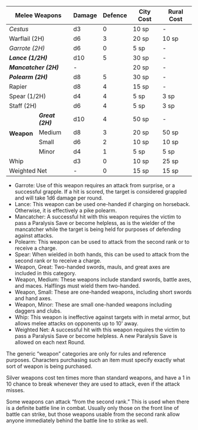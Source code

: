 <table>
    <thead>
        <tr>
            <th colspan="2">Melee Weapons</th>
            <th>Damage</th>
            <th>Defence</th>
            <th>City Cost</th>
            <th>Rural Cost</th>
        </tr>
    </thead>
    <tbody>
        <tr>
            <td colspan="2"><em>Cestus</em></td>
            <td>d3</td>
            <td>0</td>
            <td>10 sp</td>
            <td>-</td>
        </tr>
        <tr>
            <td colspan="2">Warflail (2H)</td>
            <td>d6</td>
            <td>3</td>
            <td>20 sp</td>
            <td>10 sp</td>
        </tr>
        <tr>
            <td colspan="2"><em>Garrote (2H)</em></td>
            <td>d6</td>
            <td>0</td>
            <td>5 sp</td>
            <td>-</td>
        </tr>
        <tr>
            <td colspan="2"><strong><em>Lance (1/2H)</em></strong></td>
            <td>d10</td>
            <td>5</td>
            <td>30 sp</td>
            <td>-</td>
        </tr>
        <tr>
            <td colspan="2"><strong><em>Mancatcher (2H)</em></strong></td>
            <td>-</td>
            <td></td>
            <td>20 sp</td>
            <td>-</td>
        </tr>
        <tr>
            <td colspan="2"><strong><em>Polearm (2H)</em></strong></td>
            <td>d8</td>
            <td>5</td>
            <td>30 sp</td>
            <td>-</td>
        </tr>
        <tr>
            <td colspan="2">Rapier</td>
            <td>d8</td>
            <td>4</td>
            <td>15 sp</td>
            <td>-</td>
        </tr>
        <tr>
            <td colspan="2">Spear (1/2H)</td>
            <td>d4</td>
            <td>4</td>
            <td>5 sp</td>
            <td>3 sp</td>
        </tr>
        <tr>
            <td colspan="2">Staff (2H)</td>
            <td>d6</td>
            <td>4</td>
            <td>5 sp</td>
            <td>3 sp</td>
        </tr>
        <!-- Grouping Weapon -->
        <tr>
            <td rowspan="4"><strong>Weapon</strong></td>
            <td><strong><em>Great (2H)</em></strong></td>
            <td>d10</td>
            <td>4</td>
            <td>50 sp</td>
            <td>-</td>
        </tr>
        <tr>
            <td>Medium</td>
            <td>d8</td>
            <td>3</td>
            <td>20 sp</td>
            <td>50 sp</td>
        </tr>
        <tr>
            <td>Small</td>
            <td>d6</td>
            <td>2</td>
            <td>10 sp</td>
            <td>10 sp</td>
        </tr>
        <tr>
            <td>Minor</td>
            <td>d4</td>
            <td>1</td>
            <td>5 sp</td>
            <td>5 sp</td>
        </tr>
        <tr>
            <td colspan="2">Whip</td>
            <td>d3</td>
            <td>0</td>
            <td>10 sp</td>
            <td>25 sp</td>
        </tr>
        <tr>
            <td colspan="2">Weighted Net</td>
			<td>-</td>
            <td>0</td>
            <td>15 sp</td>
            <td>15 sp</td>
        </tr>
    </tbody>
</table>

- Garrote: Use of this weapon requires an attack from surprise, or a successful grapple. If a hit is scored, the target is considered grappled and will take 1d6 damage per round.
- Lance: This weapon can be used one-handed if charging on horseback. Otherwise, it is effectively a pike polearm.
- Mancatcher: A successful hit with this weapon requires the victim to pass a Paralysis Save or become helpless, as is the wielder of the mancatcher while the target is being held for purposes of defending against attacks.
- Polearm: This weapon can be used to attack from the second rank or to receive a charge.
- Spear: When wielded in both hands, this can be used to attack from the second rank or to receive a charge.
- Weapon, Great: Two-handed swords, mauls, and great axes are included in this category.
- Weapon, Medium: These weapons include standard swords, battle axes, and maces. Halflings must wield them two-handed.
- Weapon, Small: These are one-handed weapons, including short swords and hand axes.
- Weapon, Minor: These are small one-handed weapons including daggers and clubs.
- Whip: This weapon is ineffective against targets with in metal armor, but allows melee attacks on opponents up to 10' away.
- Weighted Net: A successful hit with this weapon requires the victim to pass a Paralysis Save or become helpless. A new Paralysis Save is allowed on each next Round.

The generic “weapon” categories are only for rules and reference purposes. Characters purchasing such an item must specify exactly what sort of weapon is being purchased.

Silver weapons cost ten times more than standard weapons, and have a 1 in 10 chance to break whenever they are used to attack, even if the attack misses.

Some weapons can attack “from the second rank.” This is used when there is a definite battle line in combat. Usually only those on the front line of battle can strike, but those weapons usable from the second rank allow anyone immediately behind the battle line to strike as well.